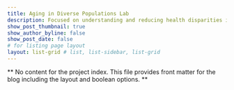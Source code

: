 ```yaml
---
title: Aging in Diverse Populations Lab
description: Focused on understanding and reducing health disparities in minority aging populations, including the pathways through which the social environment intersects with biological processes to shape differential outcomes of health and well-being. 
show_post_thumbnail: true
show_author_byline: false
show_post_date: false
# for listing page layout
layout: list-grid # list, list-sidebar, list-grid
---
```


** No content for the project index. This file provides front matter for the blog including the layout and boolean options. **